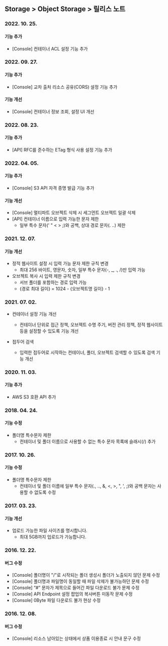 ## Storage > Object Storage > 릴리스 노트

### 2022. 10. 25.
#### 기능 추가
* [Console] 컨테이너 ACL 설정 기능 추가

### 2022. 09. 27.
#### 기능 추가
* [Console] 교차 출처 리소스 공유(CORS) 설정 기능 추가

#### 기능 개선
* [Console] 컨테이너 정보 조회, 설정 UI 개선

### 2022. 08. 23.
#### 기능 추가
* [API] RFC를 준수하는 ETag 형식 사용 설정 기능 추가

### 2022. 04. 05.
#### 기능 추가
* [Console] S3 API 자격 증명 발급 기능 추가

#### 기능 개선
* [Console] 멀티파트 오브젝트 삭제 시 세그먼트 오브젝트 일괄 삭제
* [API] 컨테이너 이름으로 입력 가능한 문자 제한
    * 일부 특수 문자(' " < > ;)와 공백, 상대 경로 문자(. ..) 제한

### 2021. 12. 07.

#### 기능 개선
* 정적 웹사이트 설정 시 입력 가능 문자 제한 규칙 변경
    * 최대 256 바이트, 영문자, 숫자, 일부 특수 문자(-, _, ., /)만 입력 가능
* 오브젝트 복사 시 입력 제한 규칙 변경
    * 서브 폴더를 포함하는 경로 입력 가능
    * {경로 최대 길이} = 1024 - {오브젝트명 길이} - 1

### 2021. 07. 02.
* 컨테이너 설정 기능 개선
    * 컨테이너 단위로 접근 정책, 오브젝트 수명 주기, 버전 관리 정책, 정적 웹사이트 등을 설정할 수 있도록 기능 개선

* 접두어 검색
    * 입력한 접두어로 시작하는 컨테이너, 폴더, 오브젝트 검색할 수 있도록 검색 기능 개선

### 2020. 11. 03.

#### 기능 추가
* AWS S3 호환 API 추가

### 2018. 04. 24.

#### 기능 수정
* 폴더명 특수문자 제한
    * 컨테이너 및 폴더 이름으로 사용할 수 없는 특수 문자 목록에 슬래시(/) 추가

### 2017. 10. 26.

#### 기능 수정
* 폴더명 특수문자 제한
    * 컨테이너 및 폴더 이름에 일부 특수 문자(., .., &, <, >, ", ', ;)와 공백 문자는 사용할 수 없도록 수정

### 2017. 03. 23.

#### 기능 개선

* 업로드 가능한 파일 사이즈를 명시합니다.
	* 최대 5GB까지 업로드가 가능합니다.

### 2016. 12. 22.

#### 버그 수정
* [Console] 폴더명이 "/"로 시작되는 폴더 생성시 폴더가 노출되지 않던 문제 수정
* [Console] 폴더명과 파일명이 동일할 때 파일 삭제가 불가능하던 문제 수정
* [Console] “#” 문자가 제목으로 들어간 파일 다운로드 불가 문제 수정
* [Console] API Endpoint 설정 팝업의 복사버튼 미동작 문제 수정
* [Console] 0Byte 파일 다운로드 불가 현상 수정

### 2016. 12. 08.

#### 버그 수정
* [Console] 리소스 남아있는 상태에서 상품 이용종료 시 안내 문구 수정
